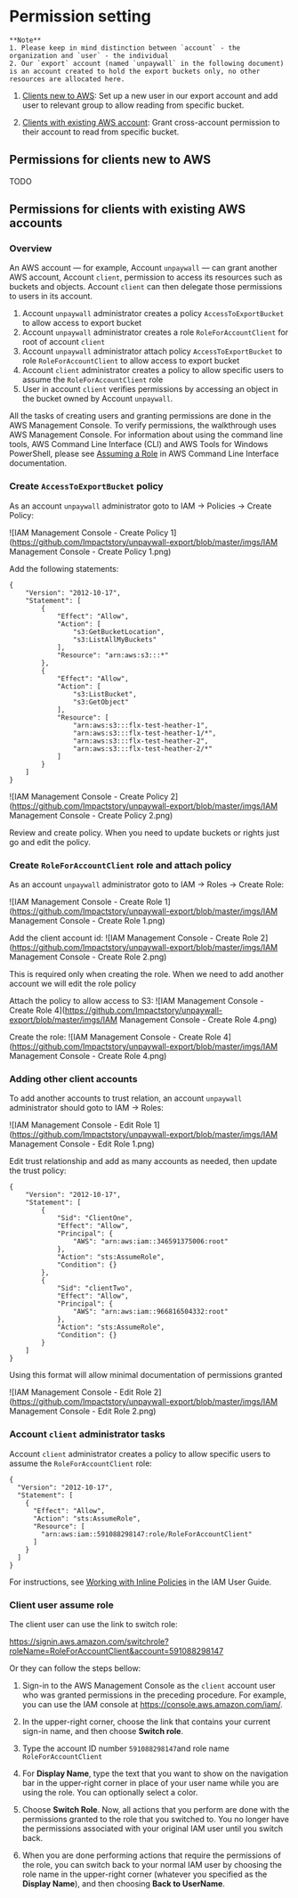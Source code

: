 # Permission setting

    **Note**
    1. Please keep in mind distinction between `account` - the organization and `user` - the individual
    2. Our `export` account (named `unpaywall` in the following document) is an account created to hold the export buckets only, no other resources are allocated here.

1. [Clients new to AWS](#permissions-for-clients-new-to-aws):  Set up a new user in our export account and add user to relevant group to allow reading from specific bucket.

2. [Clients with existing AWS account](#permissions-for-clients-with-existing-aws-accounts): Grant cross-account permission to their account to read from specific bucket.


## Permissions for clients new to AWS

TODO

## Permissions for clients with existing AWS accounts

### Overview

An AWS account — for example, Account `unpaywall` — can grant another AWS account, Account `client`, permission to access its resources such as buckets and objects. Account `client` can then delegate those permissions to users in its account.

1. Account `unpaywall` administrator creates a policy `AccessToExportBucket` to allow access to export bucket
2. Account `unpaywall` administrator creates a role `RoleForAccountClient` for root of account `client`
3. Account `unpaywall` administrator attach policy `AccessToExportBucket` to role `RoleForAccountClient` to allow access to export bucket
4. Account `client` administrator creates a policy to allow specific users to assume the `RoleForAccountClient` role
5. User in account `client` verifies permissions by accessing an object in the bucket owned by Account `unpaywall`.

All the tasks of creating users and granting permissions are done in the AWS Management Console. To verify permissions, the walkthrough uses AWS Management Console. For information about using the command line tools, AWS Command Line Interface (CLI) and AWS Tools for Windows PowerShell, please see [Assuming a Role](https://docs.aws.amazon.com/cli/latest/userguide/cli-roles.html) in AWS Command Line Interface documentation.


### Create `AccessToExportBucket` policy

 As an account `unpaywall` administrator goto to IAM -> Policies -> Create Policy:

![IAM Management Console - Create Policy 1](https://github.com/Impactstory/unpaywall-export/blob/master/imgs/IAM Management Console - Create Policy 1.png)

Add the following statements:

```
{
    "Version": "2012-10-17",
    "Statement": [
        {
            "Effect": "Allow",
            "Action": [
                "s3:GetBucketLocation",
                "s3:ListAllMyBuckets"
            ],
            "Resource": "arn:aws:s3:::*"
        },
        {
            "Effect": "Allow",
            "Action": [
                "s3:ListBucket",
                "s3:GetObject"
            ],
            "Resource": [
                "arn:aws:s3:::flx-test-heather-1",
                "arn:aws:s3:::flx-test-heather-1/*",
                "arn:aws:s3:::flx-test-heather-2",
                "arn:aws:s3:::flx-test-heather-2/*"
            ]
        }
    ]
}
```

![IAM Management Console - Create Policy 2](https://github.com/Impactstory/unpaywall-export/blob/master/imgs/IAM Management Console - Create Policy 2.png)

Review and create policy. When you need to update buckets or rights just go and edit the policy.


### Create `RoleForAccountClient` role and attach policy


 As an account `unpaywall` administrator goto to IAM -> Roles -> Create Role:

![IAM Management Console - Create Role 1](https://github.com/Impactstory/unpaywall-export/blob/master/imgs/IAM Management Console - Create Role 1.png)

Add the client account id:
![IAM Management Console - Create Role 2](https://github.com/Impactstory/unpaywall-export/blob/master/imgs/IAM Management Console - Create Role 2.png)

This is required only when creating the role. When we need to add another account we will edit the role policy

Attach the policy to allow access to S3:
![IAM Management Console - Create Role 4](https://github.com/Impactstory/unpaywall-export/blob/master/imgs/IAM Management Console - Create Role 4.png)

Create the role:
![IAM Management Console - Create Role 4](https://github.com/Impactstory/unpaywall-export/blob/master/imgs/IAM Management Console - Create Role 4.png)


### Adding other client accounts

To add another accounts to trust relation, an account `unpaywall` administrator should goto to IAM -> Roles:

![IAM Management Console - Edit Role 1](https://github.com/Impactstory/unpaywall-export/blob/master/imgs/IAM Management Console - Edit Role 1.png)

Edit trust relationship and add as many accounts as needed, then update the trust policy:

```
{
    "Version": "2012-10-17",
    "Statement": [
        {
            "Sid": "ClientOne",
            "Effect": "Allow",
            "Principal": {
                "AWS": "arn:aws:iam::346591375006:root"
            },
            "Action": "sts:AssumeRole",
            "Condition": {}
        },
        {
            "Sid": "clientTwo",
            "Effect": "Allow",
            "Principal": {
                "AWS": "arn:aws:iam::966816504332:root"
            },
            "Action": "sts:AssumeRole",
            "Condition": {}
        }
    ]
}
```
Using this format will allow minimal documentation of permissions granted

![IAM Management Console - Edit Role 2](https://github.com/Impactstory/unpaywall-export/blob/master/imgs/IAM Management Console - Edit Role 2.png)


### Account `client` administrator tasks

Account `client` administrator creates a policy to allow specific users to assume the `RoleForAccountClient` role:

```
{
  "Version": "2012-10-17",
  "Statement": [
    {
      "Effect": "Allow",
      "Action": "sts:AssumeRole",
      "Resource": [
        "arn:aws:iam::591088298147:role/RoleForAccountClient"
      ]
    }
  ]
}
```

For instructions, see [Working with Inline Policies](http://docs.aws.amazon.com/IAM/latest/UserGuide/access_policies_inline-using.html) in the IAM User Guide.

### Client user assume role

The client user can use the link to switch role:

https://signin.aws.amazon.com/switchrole?roleName=RoleForAccountClient&account=591088298147

Or they can follow the steps bellow:

1. Sign-in to the AWS Management Console as the `client` account user who was granted permissions in the preceding procedure. For example, you can use the IAM console at https://console.aws.amazon.com/iam/.

2. In the upper-right corner, choose the link that contains your current sign-in name, and then choose **Switch role**.

3. Type the account ID number `591088298147`and role name `RoleForAccountClient`

4. For **Display Name**, type the text that you want to show on the navigation bar in the upper-right corner in place of your user name while you are using the role. You can optionally select a color.

5. Choose **Switch Role**. Now, all actions that you perform are done with the permissions granted to the role that you switched to. You no longer have the permissions associated with your original IAM user until you switch back.

6. When you are done performing actions that require the permissions of the role, you can switch back to your normal IAM user by choosing the role name in the upper-right corner (whatever you specified as the **Display Name**), and then choosing **Back to UserName**.
